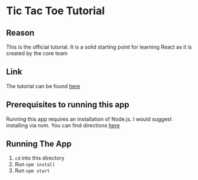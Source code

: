 # Tic Tac Toe Tutorial

## Reason

This is the official tutorial. It is a solid starting point for learning React as it is created by the core team

## Link

The tutorial can be found [here](https://reactjs.org/tutorial/tutorial.html)

## Prerequisites to running this app

Running this app requires an installation of Node.js. I would suggest installing via nvm. You can find directions [here](https://github.com/nvm-sh/nvm)

## Running The App

1. `cd` into this directory
2. Run `npm install`
3. Run `npm start`
